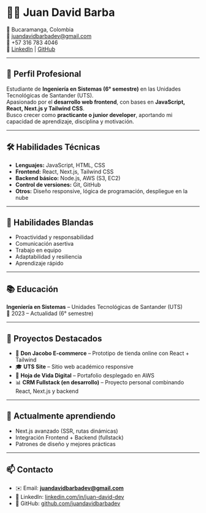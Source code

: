 # 👨‍💻 Juan David Barba

📍 Bucaramanga, Colombia  
📧 juandavidbarbadev@gmail.com  
📱 +57 316 783 4046  
🔗 [LinkedIn](https://www.linkedin.com/in/juan-david-dev) | [GitHub](https://github.com/juandavidbarbadev)

---

## 🎯 Perfil Profesional
Estudiante de **Ingeniería en Sistemas (6° semestre)** en las Unidades Tecnológicas de Santander (UTS).  
Apasionado por el **desarrollo web frontend**, con bases en **JavaScript, React, Next.js y Tailwind CSS**.  
Busco crecer como **practicante o junior developer**, aportando mi capacidad de aprendizaje, disciplina y motivación.

---

## 🛠️ Habilidades Técnicas
- **Lenguajes:** JavaScript, HTML, CSS  
- **Frontend:** React, Next.js, Tailwind CSS  
- **Backend básico:** Node.js, AWS (S3, EC2)  
- **Control de versiones:** Git, GitHub  
- **Otros:** Diseño responsive, lógica de programación, despliegue en la nube  

---

## 🤝 Habilidades Blandas
- Proactividad y responsabilidad  
- Comunicación asertiva  
- Trabajo en equipo  
- Adaptabilidad y resiliencia  
- Aprendizaje rápido  

---

## 📚 Educación
**Ingeniería en Sistemas** – Unidades Tecnológicas de Santander (UTS)  
📅 2023 – Actualidad (6° semestre)  

---

## 📂 Proyectos Destacados
- 🛒 **Don Jacobo E-commerce** – Prototipo de tienda online con React + Tailwind  
- 🎓 **UTS Site** – Sitio web académico responsive  
- 🧾 **Hoja de Vida Digital** – Portafolio desplegado en AWS  
- 📊 **CRM Fullstack (en desarrollo)** – Proyecto personal combinando React, Next.js y backend  

---

## 🌱 Actualmente aprendiendo
- Next.js avanzado (SSR, rutas dinámicas)  
- Integración Frontend + Backend (fullstack)  
- Patrones de diseño y mejores prácticas  

---

## 📫 Contacto
- ✉️ Email: **juandavidbarbadev@gmail.com**  
- 💼 LinkedIn: [linkedin.com/in/juan-david-dev](https://www.linkedin.com/in/juan-david-dev)  
- 🐙 GitHub: [github.com/juandavidbarbadev](https://github.com/juandavidbarbadev)  
